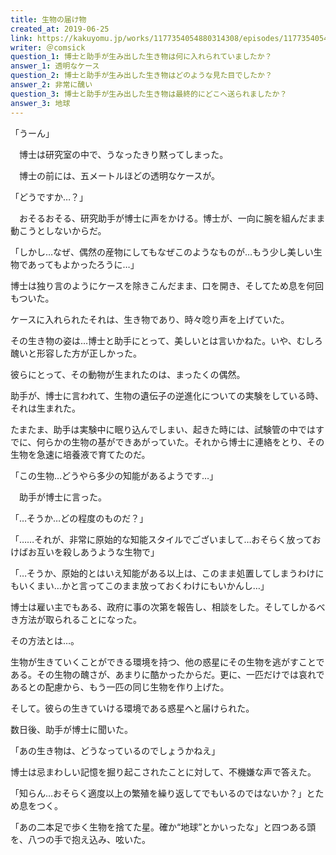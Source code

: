 ```yaml
---
title: 生物の届け物
created_at: 2019-06-25
link: https://kakuyomu.jp/works/1177354054880314308/episodes/1177354054880654237
writer: ＠comsick
question_1: 博士と助手が生み出した生き物は何に入れられていましたか？
answer_1: 透明なケース
question_2: 博士と助手が生み出した生き物はどのような見た目でしたか？
answer_2: 非常に醜い
question_3: 博士と助手が生み出した生き物は最終的にどこへ送られましたか？
answer_3: 地球
---
```


「うーん」

　博士は研究室の中で、うなったきり黙ってしまった。

　博士の前には、五メートルほどの透明なケースが。

「どうですか…？」

　おそるおそる、研究助手が博士に声をかける。博士が、一向に腕を組んだまま動こうとしないからだ。



「しかし…なぜ、偶然の産物にしてもなぜこのようなものが…もう少し美しい生物であってもよかったろうに…」

博士は独り言のようにケースを除きこんだまま、口を開き、そしてため息を何回もついた。



ケースに入れられたそれは、生き物であり、時々唸り声を上げていた。

その生き物の姿は…博士と助手にとって、美しいとは言いかねた。いや、むしろ醜いと形容した方が正しかった。



彼らにとって、その動物が生まれたのは、まったくの偶然。

助手が、博士に言われて、生物の遺伝子の逆進化についての実験をしている時、それは生まれた。



たまたま、助手は実験中に眠り込んでしまい、起きた時には、試験管の中ではすでに、何らかの生物の基ができあがっていた。それから博士に連絡をとり、その生物を急速に培養液で育てたのだ。



「この生物…どうやら多少の知能があるようです…」

　助手が博士に言った。

「…そうか…どの程度のものだ？」

「……それが、非常に原始的な知能スタイルでございまして…おそらく放っておけばお互いを殺しあうような生物で」



「…そうか、原始的とはいえ知能がある以上は、このまま処置してしまうわけにもいくまい…かと言ってこのまま放っておくわけにもいかんし…」



博士は雇い主でもある、政府に事の次第を報告し、相談をした。そしてしかるべき方法が取られることになった。



その方法とは…。



生物が生きていくことができる環境を持つ、他の惑星にその生物を逃がすことである。その生物の醜さが、あまりに酷かったからだ。更に、一匹だけでは哀れであるとの配慮から、もう一匹の同じ生物を作り上げた。



そして。彼らの生きていける環境である惑星へと届けられた。



数日後、助手が博士に聞いた。

「あの生き物は、どうなっているのでしょうかねえ」

博士は忌まわしい記憶を掘り起こされたことに対して、不機嫌な声で答えた。

「知らん…おそらく適度以上の繁殖を繰り返してでもいるのではないか？」とため息をつく。



「あの二本足で歩く生物を捨てた星。確か“地球”とかいったな」と四つある頭を、八つの手で抱え込み、呟いた。